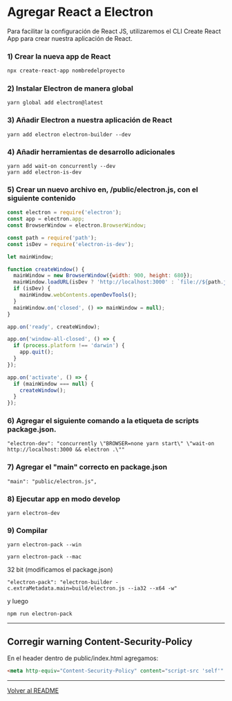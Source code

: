 # Agregar React a Electron

Para facilitar la configuración de React JS, utilizaremos el CLI Create React App para crear nuestra aplicación de React.

### 1) Crear la nueva app de React

```bash
npx create-react-app nombredelproyecto
```

### 2) Instalar Electron de manera global

```
yarn global add electron@latest
```

### 3) Añadir Electron a nuestra aplicación de React
```
yarn add electron electron-builder --dev
```

### 4) Añadir herramientas de desarrollo adicionales
```
yarn add wait-on concurrently --dev
yarn add electron-is-dev
```

### 5) Crear un nuevo archivo en, /public/electron.js, con el siguiente contenido
```javascript
const electron = require('electron');
const app = electron.app;
const BrowserWindow = electron.BrowserWindow;

const path = require('path');
const isDev = require('electron-is-dev');

let mainWindow;

function createWindow() {
  mainWindow = new BrowserWindow({width: 900, height: 680});
  mainWindow.loadURL(isDev ? 'http://localhost:3000' : `file://${path.join(__dirname, '../build/index.html')}`);
  if (isDev) {
    mainWindow.webContents.openDevTools();
  }
  mainWindow.on('closed', () => mainWindow = null);
}

app.on('ready', createWindow);

app.on('window-all-closed', () => {
  if (process.platform !== 'darwin') {
    app.quit();
  }
});

app.on('activate', () => {
  if (mainWindow === null) {
    createWindow();
  }
});
```

### 6) Agregar el siguiente comando a la etiqueta de scripts package.json.

```
"electron-dev": "concurrently \"BROWSER=none yarn start\" \"wait-on http://localhost:3000 && electron .\""
```

### 7) Agregar el "main" correcto en package.json
```
"main": "public/electron.js",
```

### 8) Ejecutar app en modo develop
```
yarn electron-dev
```

### 9) Compilar
```
yarn electron-pack --win
```

```
yarn electron-pack --mac
```


32 bit (modificamos el package.json)
```
"electron-pack": "electron-builder -c.extraMetadata.main=build/electron.js --ia32 --x64 -w"
```
y luego
```
npm run electron-pack
```
---
## Corregir warning Content-Security-Policy
En el header dentro de public/index.html agregamos:
```html
<meta http-equiv="Content-Security-Policy" content="script-src 'self'" />
```
---


[Volver al README](../README.md)
